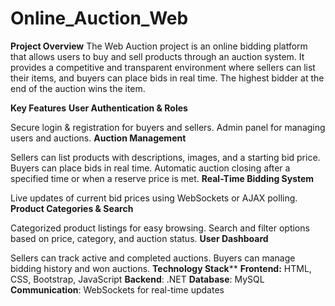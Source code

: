 # Online_Auction_Web
**Project Overview**
The Web Auction project is an online bidding platform that allows users to buy and sell products through an auction system. It provides a competitive and transparent environment where sellers can list their items, and buyers can place bids in real time. The highest bidder at the end of the auction wins the item.

**Key Features**
**User Authentication & Roles**

 Secure login & registration for buyers and sellers.
 Admin panel for managing users and auctions.
**Auction Management**

Sellers can list products with descriptions, images, and a starting bid price.
Buyers can place bids in real time.
Automatic auction closing after a specified time or when a reserve price is met.
**Real-Time Bidding System**

Live updates of current bid prices using WebSockets or AJAX polling.
**Product Categories & Search**

Categorized product listings for easy browsing.
Search and filter options based on price, category, and auction status.
**User Dashboard**

Sellers can track active and completed auctions.
Buyers can manage bidding history and won auctions.
**Technology Stack****
**Frontend:** HTML, CSS, Bootstrap, JavaScript
**Backend**:  .NET 
**Database**: MySQL
**Communication**: WebSockets for real-time updates
